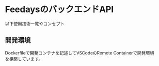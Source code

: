 # FeedaysのバックエンドAPI


以下使用技術一覧やコンセプト

## 開発環境
Dockerfileで開発コンテナを記述してVSCodeのRemote Containerで開発環境を構築しています。

